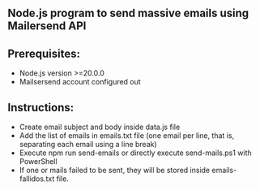 ## Node.js program to send massive emails using Mailersend API

## Prerequisites:
- Node.js version >=20.0.0
- Mailsersend account configured out

## Instructions:
- Create email subject and body inside data.js file
- Add the list of emails in emails.txt file (one email per line, that is, separating each email using a line break)
- Execute npm run send-emails or directly execute send-mails.ps1 with PowerShell
- If one or mails failed to be sent, they will be stored inside emails-fallidos.txt file.
